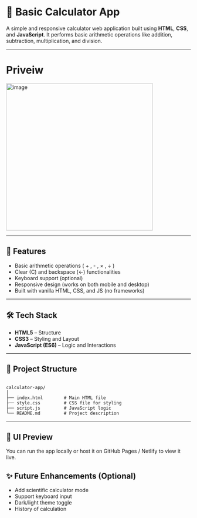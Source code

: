 # 🔢 Basic Calculator App

A simple and responsive calculator web application built using **HTML**, **CSS**, and **JavaScript**. It performs basic arithmetic operations like addition, subtraction, multiplication, and division.

---
# Priveiw
<img width="400" height="400" alt="image" src="https://github.com/user-attachments/assets/f94407ac-b382-4fba-900f-93e90ae893a2" />

---

## 🚀 Features

- Basic arithmetic operations ( + , - , × , ÷ )
- Clear (C) and backspace (←) functionalities
- Keyboard support (optional)
- Responsive design (works on both mobile and desktop)
- Built with vanilla HTML, CSS, and JS (no frameworks)

---

## 🛠️ Tech Stack

- **HTML5** – Structure
- **CSS3** – Styling and Layout
- **JavaScript (ES6)** – Logic and Interactions

---

## 📁 Project Structure

```

calculator-app/
│
├── index.html        # Main HTML file
├── style.css         # CSS file for styling
├── script.js         # JavaScript logic
└── README.md         # Project description

````

---

## 📸 UI Preview

You can run the app locally or host it on GitHub Pages / Netlify to view it live.



## ✨ Future Enhancements (Optional)

* Add scientific calculator mode
* Support keyboard input
* Dark/light theme toggle
* History of calculation
